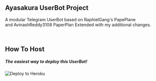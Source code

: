 <h2 style="text-align: left;">Ayasakura UserBot Project</h2>
<p style="text-align: left;">A modular Telegram UserBot based on RaphielGang's PapePlane and&nbsp;AvinashReddy3108 PaperPlan&nbsp;Extended with my additional changes.</p>
<p style="text-align: left;">&nbsp;</p>
<h2 style="text-align: left;">How To Host</h2>
<h5 style="text-align: left;">The easiest way to deploy this UserBot!</h5>
<p style="text-align: left;"><a href="https://heroku.com/deploy"> <img style="float: left;" src="https://www.herokucdn.com/deploy/button.svg" alt="Deploy to Heroku" /></a></p>
<p style="text-align: left;">&nbsp;</p>